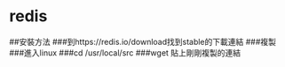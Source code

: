 # redis
##安裝方法
###到https://redis.io/download找到stable的下載連結
###複製
###進入linux
###cd /usr/local/src
###wget 貼上剛剛複製的連結
